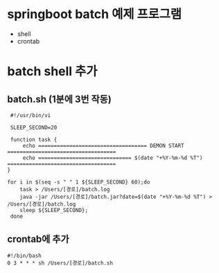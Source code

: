 # springboot batch 예제 프로그램
 - shell
 - crontab  





# batch shell 추가

## batch.sh (1분에 3번 작동)

```shell
 #!/usr/bin/vi
 
 SLEEP_SECOND=20

 function task {
     echo =================================== DEMON START ===================================
     echo ============================== $(date "+%Y-%m-%d %T") ===================================
}

for i in $(seq -s " " 1 ${SLEEP_SECOND} 60);do
    task > /Users/[경로]/batch.log
    java -jar /Users/[경로]/batch.jar?date=$(date "+%Y-%m-%d %T") > /Users/[경로]/batch.log
    sleep ${SLEEP_SECOND};
 done
```




## crontab에 추가
```shell
#!/bin/bash
0 3 * * * sh /Users/[경로]/batch.sh
```
